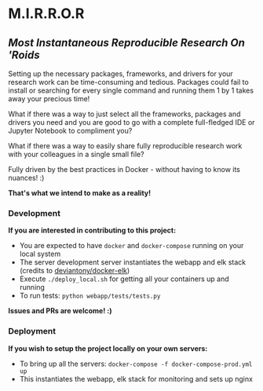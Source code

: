# M.I.R.R.O.R
## _Most Instantaneous Reproducible Research On 'Roids_
Setting up the necessary packages, frameworks, and drivers for your research work can be time-consuming and tedious. Packages could fail to install or searching for every single command and running them 1 by 1 takes away your precious time!

What if there was a way to just select all the frameworks, packages and drivers you need and you are good to go with a complete full-fledged IDE or Jupyter Notebook to compliment you?

What if there was a way to easily share fully reproducible research work with your colleagues in a single small file?

Fully driven by the best practices in Docker - without having to know its nuances! :)

**That's what we intend to make as a reality!**


### Development
**If you are interested in contributing to this project:**
- You are expected to have `docker` and `docker-compose` running on your local system
- The server development server instantiates the webapp and elk stack (credits to [deviantony/docker-elk](https://github.com/deviantony/docker-elk/tree/x-pack))
- Execute `./deploy_local.sh` for getting all your containers up and running
- To run tests: `python webapp/tests/tests.py`

**Issues and PRs are welcome! :)**

### Deployment
**If you wish to setup the project locally on your own servers:**
- To bring up all the servers: `docker-compose -f docker-compose-prod.yml up`
- This instantiates the webapp, elk stack for monitoring and sets up nginx
